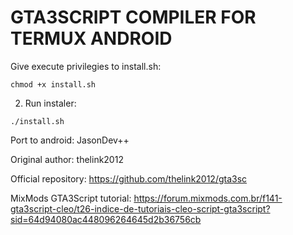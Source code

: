 # GTA3SCRIPT COMPILER FOR TERMUX ANDROID

Give execute privilegies to install.sh:
```
chmod +x install.sh
```

2. Run instaler:
```
./install.sh
```

Port to android:
JasonDev++

Original author:
thelink2012

Official repository:
https://github.com/thelink2012/gta3sc

MixMods GTA3Script tutorial:
https://forum.mixmods.com.br/f141-gta3script-cleo/t26-indice-de-tutoriais-cleo-script-gta3script?sid=64d94080ac448096264645d2b36756cb
